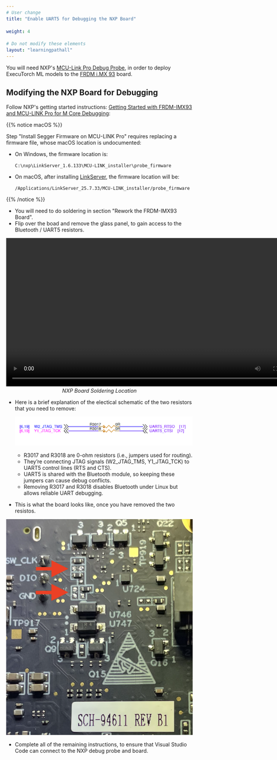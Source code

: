 ```yaml
---
# User change
title: "Enable UART5 for Debugging the NXP Board"

weight: 4

# Do not modify these elements
layout: "learningpathall"
---
```


You will need NXP's [MCU-Link Pro Debug Probe](https://www.nxp.com/design/design-center/software/software-library/mcu-link-pro-debug-probe:MCU-LINK-PRO), in order to deploy ExecuTorch ML models to the [FRDM i.MX 93](https://www.nxp.com/design/design-center/development-boards-and-designs/frdm-i-mx-93-development-board:FRDM-IMX93) board.

## Modifying the NXP Board for Debugging

Follow NXP's getting started instructions: [Getting Started with FRDM-IMX93 and MCU-LINK Pro for M Core Debugging](https://community.nxp.com/t5/i-MX-Processors-Knowledge-Base/Getting-Started-with-FRDM-IMX93-and-MCU-LINK-Pro-for-M-Core/ta-p/2108089):

{{% notice macOS %}}

Step "Install Segger Firmware on MCU-LINK Pro" requires replacing a firmware file, whose macOS location is undocumented:

* On Windows, the firmware location is:
  ```
  C:\nxp\LinkServer_1.6.133\MCU-LINK_installer\probe_firmware
  ```
* On macOS, after installing [LinkServer](https://www.nxp.com/design/design-center/software/development-software/mcuxpresso-software-and-tools-/linkserver-for-microcontrollers:LINKERSERVER), the firmware location will be:
  ```
  /Applications/LinkServer_25.7.33/MCU-LINK_installer/probe_firmware
  ```

{{% /notice %}}

* You will need to do soldering in section "Rework the FRDM-IMX93 Board".
* Flip over the boad and remove the glass panel, to gain access to the Bluetooth / UART5 resistors.

<center>
  <video width="800" height="400" controls>
    <source src="/learning-paths/embedded-and-microcontrollers/observing-ethos-u-on-nxp/nxp-board-soldering-location.mp4" type="video/mp4">
    Your browser does not support the video tag.
  </video>
  <br>
  <em>NXP Board Soldering Location</em>
</center>

* Here is a brief explanation of the electical schematic of the two resistors that you need to remove:

  ![NXP JTAG-to-UART5 Electrical Schematic alt-text#center](./nxp-jtag-uart5-electrical-schematic.png "NXP JTAG-to-UART5 Electrical Schematic")

  * R3017 and R3018 are 0-ohm resistors (i.e., jumpers used for routing).
  * They’re connecting JTAG signals (W2_JTAG_TMS, Y1_JTAG_TCK) to UART5 control lines (RTS and CTS).
  * UART5 is shared with the Bluetooth module, so keeping these jumpers can cause debug conflicts.
  * Removing R3017 and R3018 disables Bluetooth under Linux but allows reliable UART debugging.

* This is what the board looks like, once you have removed the two resistos.

![NXP Board Resistors Removed alt-text#center](./nxp-board-resistors-removed.png "NXP Board Resistors Removed")

* Complete all of the remaining instructions, to ensure that Visual Studio Code can connect to the NXP debug probe and board.